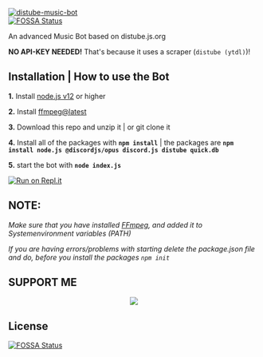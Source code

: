 [![distube-music-bot](https://github-readme-stats.vercel.app/api/pin/?username=navaneethkm004&repo=distube-music-bot&theme=dark)](https://github.com/navaneethkm004/distube-music-bot)<br/>
[![FOSSA Status](https://app.fossa.com/api/projects/git%2Bgithub.com%2Fnavaneethkm004%2Fdistube-music-bot.svg?type=shield)](https://app.fossa.com/projects/git%2Bgithub.com%2Fnavaneethkm004%2Fdistube-music-bot?ref=badge_shield)


An advanced Music Bot based on distube.js.org

**NO API-KEY NEEDED!** That's because it uses a scraper (`distube (ytdl)`)!

## Installation | How to use the Bot

 **1.** Install [node.js v12](https://nodejs.org/api/cli.html#cli_unhandled_rejections_mode) or higher

 **2.** Install [ffmpeg@latest](https://ffmpeg.org) 

 **3.** Download this repo and unzip it    |    or git clone it
 
 **4.** Install all of the packages with **`npm install`**     |  the packages are   **`npm install node.js @discordjs/opus discord.js distube quick.db`**
 
 **5.** start the bot with **`node index.js`**<br/>
 
 [![Run on Repl.it](https://repl.it/badge/github/navaneethkm004/tiny-core-linux)](https://repl.it/github/navaneethkm004/tiny-core-linux)<br/>

## **NOTE:**

*Make sure that you have installed [FFmpeg](https://ffmpeg.org), and added it to Systemenvironment variables (PATH)*

*If you are having errors/problems with starting delete the package.json file and do, before you install the packages `npm init`*

## SUPPORT ME

<div align="center">
            <a href="https://www.buymeacoffee.com/navaneethkm" target="_blank" style="display: inline-block;">
                <img
                    src="https://img.shields.io/badge/Donate-Buy%20Me%20A%20Coffee-orange.svg?style=flat-square" 
                    align="center"
                />
            </a></div>

## License
[![FOSSA Status](https://app.fossa.com/api/projects/git%2Bgithub.com%2Fnavaneethkm004%2Fdistube-music-bot.svg?type=large)](https://app.fossa.com/projects/git%2Bgithub.com%2Fnavaneethkm004%2Fdistube-music-bot?ref=badge_large)
